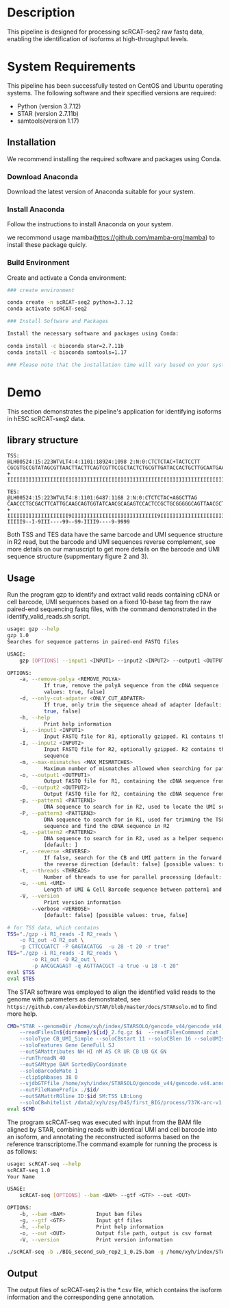 # Description

This pipeline is designed for processing scRCAT-seq2 raw fastq data, enabling the identification of isoforms at high-throughput levels.

# System Requirements

This pipeline has been successfully tested on CentOS and Ubuntu operating systems. The following software and their specified versions are required:

- Python (version 3.7.12)
- STAR (version 2.7.11b)
- samtools(version 1.17)

## Installation

We recommend installing the required software and packages using Conda.

### Download Anaconda

Download the latest version of Anaconda suitable for your system.

### Install Anaconda

Follow the instructions to install Anaconda on your system.

we recommond usage mamba(https://github.com/mamba-org/mamba) to install these package quicly.

### Build Environment

Create and activate a Conda environment:

```bash
### create environment

conda create -n scRCAT-seq2 python=3.7.12
conda activate scRCAT-seq2

### Install Software and Packages

Install the necessary software and packages using Conda:

conda install -c bioconda star=2.7.11b
conda install -c bioconda samtools=1.17

### Please note that the installation time will vary based on your system and network speed.
```

# Demo

This section demonstrates the pipeline's application for identifying isoforms in hESC scRCAT-seq2 data.

## library structure
```
TSS:
@LH00524:15:223WTVLT4:4:1101:18924:1098 2:N:0:CTCTCTAC+TACTCCTT
CGCGTGCCGTATAGCGTTAACTTACTTCAGTCGTTCCGCTACTCTGCGTTGATACCACTGCTTGCAATGAAGTCGCAGGGTTGGGGGGGAATTCAGATAAAACGAATAGCTCGTAACCAAACATGCACAGCGGTCAAACAGTATGTCCCA
+
IIIIIIIIIIIIIIIIIIIIIIIIIIIIIIIIIIIIIIIIIIIIIIIIIIIIIIIIIIIIIIIIIIIIIIIIIIIIIIIIIIIIIIIIIIIIIIII9IIIIIIIIIIIIIIIIIIIIIIIIIIIIIIIIIIIIIIIIIIIIIIIIII9II

TES:
@LH00524:15:223WTVLT4:8:1101:6487:1168 2:N:0:CTCTCTAC+AGGCTTAG
CAACCCTGCGACTTCATTGCAAGCAGTGGTATCAACGCAGAGTCCACTCCGCTGCGGGGGCAGTTAACGCTATACGGCACGCGTTTTTTTTTTTTTTTTTTTTTTTTTTTTTTCCAGAACTCAAGACGTTAAACGTTCTTGGCGCAAATA
+
IIIIIIIIIIIIIIIIIIII9IIIIIIIIIIIIIIIIIIIIIIIIIIII9IIIIIIIIIIIIIIIIIIIIIIIIIIIII9IIIIIIIIIIIIIIIII9IIIIIIIIIII-IIIII9--I-9III----99--99-IIII9----9-9999
```
Both TSS and TES data have the same barcode and UMI sequence structure in R2 read, but the barcode and UMI sequences reverse complement, see more details on our manuscript to get more details on the barcode and UMI sequence structure (suppmentary figure 2 and 3).

## Usage

Run the program gzp to identify and extract valid reads containing cDNA or cell barcode, UMI sequences based on a fixed 10-base tag from the raw paired-end sequencing fastq files, with the command demonstrated in the identify_valid_reads.sh script.

```bash
usage: gzp --help
gzp 1.0
Searches for sequence patterns in paired-end FASTQ files

USAGE:
    gzp [OPTIONS] --input1 <INPUT1> --input2 <INPUT2> --output1 <OUTPUT1> --output2 <OUTPUT2> --pattern1 <PATTERN1> --umi <UMI>

OPTIONS:
    -a, --remove-polya <REMOVE_POLYA>
            If true, remove the polyA sequence from the cDNA sequence [default: false] [possible
            values: true, false]
    -d, --only-cut-adpater <ONLY_CUT_ADPATER>
            If true, only trim the sequence ahead of adapter [default: false] [possible values:
            true, false]
    -h, --help
            Print help information
    -i, --input1 <INPUT1>
            Input FASTQ file for R1, optionally gzipped. R1 contains the cDNA sequence
    -I, --input2 <INPUT2>
            Input FASTQ file for R2, optionally gzipped. R2 contains the Cell Barcode and UMI
            sequence
    -m, --max-mismatches <MAX_MISMATCHES>
            Maximum number of mismatches allowed when searching for patterns [default: 1]
    -o, --output1 <OUTPUT1>
            Output FASTQ file for R1, containing the cDNA sequence from the R1 file
    -O, --output2 <OUTPUT2>
            Output FASTQ file for R2, containing the cDNA sequence from the R2 file
    -p, --pattern1 <PATTERN1>
            DNA sequence to search for in R2, used to locate the UMI sequence
    -P, --pattern3 <PATTERN3>
            DNA sequence to search for in R1, used for trimming the TSO and other sequences in R1
            sequence and find the cDNA sequence in R2
    -q, --pattern2 <PATTERN2>
            DNA sequence to search for in R2, used as a helper sequence to locate the CB and UMI
            [default: ]
    -r, --reverse <REVERSE>
            If false, search for the CB and UMI pattern in the forward direction; if true, search in
            the reverse direction [default: false] [possible values: true, false]
    -t, --threads <THREADS>
            Number of threads to use for parallel processing [default: 8]
    -u, --umi <UMI>
            Length of UMI & Cell Barcode sequence between pattern1 and pattern2 (if exists)
    -V, --version
            Print version information
        --verbose <VERBOSE>
            [default: false] [possible values: true, false]

# for TSS data, which contains 
TSS="./gzp -i R1_reads -I R2_reads \
    -o R1_out -O R2_out \
    -p CTTCCGATCT -P GAGTACATGG  -u 28 -t 20 -r true"
TES="./gzp -i R1_reads -I R2_reads \
        -o R1_out -O R2_out \
        -p AACGCAGAGT -q AGTTAACGCT -a true -u 18 -t 20"
eval $TSS 
eval $TES
```

The STAR software was employed to align the identified valid reads to the genome with parameters as demonstrated, see `https://github.com/alexdobin/STAR/blob/master/docs/STARsolo.md` to find more help.

```bash
CMD="STAR --genomeDir /home/xyh/index/STARSOLO/gencode_v44/gencode_v44_starsolo 
    --readFilesIn${dirname}/${id}_2.fq.gz $i  --readFilesCommand zcat 
    --soloType CB_UMI_Simple --soloCBstart 11 --soloCBlen 16 --soloUMIstart 27 --soloUMIlen 12
    --soloFeatures Gene GeneFull SJ
    --outSAMattributes NH HI nM AS CR UR CB UB GX GN
    --runThreadN 40
    --outSAMtype BAM SortedByCoordinate
    --soloBarcodeMate 1
    --clip5pNbases 38 0
    --sjdbGTFfile /home/xyh/index/STARSOLO/gencode_v44/gencode.v44.annotation.gtf
    --outFileNamePrefix ./$id/
    --outSAMattrRGline ID:$id SM:TSS LB:Long
    --soloCBwhitelist /data2/xyh/zsy/D45/first_BIG/process/737K-arc-v1.txt"
eval $CMD
```

The program scRCAT-seq was executed with input from the BAM file aligned by STAR, combining reads with identical UMI and cell barcode into an isoform, and annotating the reconstructed isoforms based on the reference transcriptome.The command example for running the process is as follows:

```bash
usage: scRCAT-seq --help
scRCAT-seq 1.0
Your Name

USAGE:
    scRCAT-seq [OPTIONS] --bam <BAM> --gtf <GTF> --out <OUT>

OPTIONS:
    -b, --bam <BAM>          Input bam files
    -g, --gtf <GTF>          Input gtf files
    -h, --help               Print help information
    -o, --out <OUT>          Output file path, output is csv format
    -V, --version            Print version information

./scRCAT-seq -b ./BIG_second_sub_rep2_1_0.25.bam -g /home/xyh/index/STARSOLO/gencode_v44/gencode.v44.annotation.gtf.gz -o ./BIG_second_sub_rep2_1_0.25_summary.csv
```

## Output

The output files of scRCAT-seq2 is the *.csv file, which contains the isoform information and the corresponding gene annotation.